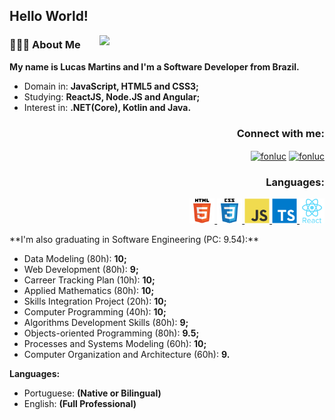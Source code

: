 ## Hello World!

<img align='right' src="https://github.com/fonluc/fonluc/blob/main/software-engineering.gif" width="360"  frameBorder="0"></img>

### 👨🏻‍💻 About Me 

<p align="left">

**My name is Lucas Martins and I'm a Software Developer from Brazil.**

* Domain in: **JavaScript, HTML5 and CSS3;**
* Studying: **ReactJS, Node.JS and Angular;**
* Interest in: **.NET(Core), Kotlin and Java.**

</p>

<h3 align="right">Connect with me:</h3>
<p align="right">
<a href="https://www.linkedin.com/in/fonluc/?locale=en_US" target="blank"><img align="center" src="https://cdn.jsdelivr.net/npm/simple-icons@3.0.1/icons/linkedin.svg" alt="fonluc" height="30" width="40" /></a>
<a href="https://instagram.com/fonluc" target="blank"><img align="center" src="https://cdn.jsdelivr.net/npm/simple-icons@3.0.1/icons/instagram.svg" alt="fonluc" height="30" width="40" /></a>
</p>

<h3 align="right">Languages:</h3>
<p align="right"> <a href="https://www.w3.org/html/" target="_blank"> <img src="https://raw.githubusercontent.com/devicons/devicon/master/icons/html5/html5-original-wordmark.svg" alt="html5" width="40" height="40"/> </a> <a href="https://www.w3schools.com/css/" target="_blank"> <img src="https://raw.githubusercontent.com/devicons/devicon/master/icons/css3/css3-original-wordmark.svg" alt="css3" width="40" height="40"/> </a> <a href="https://developer.mozilla.org/en-US/docs/Web/JavaScript" target="_blank"> <img src="https://raw.githubusercontent.com/devicons/devicon/master/icons/javascript/javascript-original.svg" alt="javascript" width="40" height="40"/> </a> <a href="https://www.typescriptlang.org/" target="_blank"> <img src="https://raw.githubusercontent.com/devicons/devicon/master/icons/typescript/typescript-original.svg" alt="typescript" width="40" height="40"/> </a> <a href="https://reactjs.org/" target="_blank"> <img src="https://raw.githubusercontent.com/devicons/devicon/master/icons/react/react-original-wordmark.svg" alt="react" width="40" height="40"/> </a> </p>

<p align="left">
**I'm also graduating in Software Engineering (PC: 9.54):**

- Data Modeling (80h): **10;**
- Web Development (80h): **9;**
- Carreer Tracking Plan (10h): **10;**
- Applied Mathematics (80h): **10;**
- Skills Integration Project (20h): **10;**
- Computer Programming (40h): **10;**
- Algorithms Development Skills (80h): **9;**
- Objects-oriented Programming (80h): **9.5;**
- Processes and Systems Modeling (60h): **10;**
- Computer Organization and Architecture (60h): **9.**

**Languages:**

- Portuguese: **(Native or Bilingual)**
- English: **(Full Professional)**

</p>
